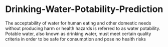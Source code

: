 # Drinking-Water-Potability-Prediction
The acceptability of water for human eating and other domestic needs without producing harm or health hazards is referred to as water potability. Potable water, also known as drinking water, must meet certain quality criteria in order to be safe for consumption and pose no health risks

